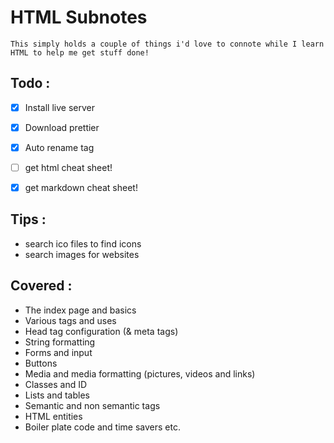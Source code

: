 # **HTML Subnotes**

    This simply holds a couple of things i'd love to connote while I learn HTML to help me get stuff done!

## **Todo** :
- [x] Install live server 
- [x] Download prettier
- [x] Auto rename tag
- [ ] get html cheat sheet!
- [x] get markdown cheat sheet!



## **Tips** :
* search ico files to find icons
* search images for websites

## **Covered** :
* The index page and basics
* Various tags and uses
* Head tag configuration (& meta tags)
* String formatting
* Forms and input
* Buttons
* Media and media formatting (pictures, videos and links)
* Classes and ID
* Lists and tables
* Semantic and non semantic tags
* HTML entities
* Boiler plate code and time savers etc.




